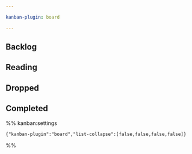 ```yaml
---

kanban-plugin: board

---
```


## Backlog



## Reading



## Dropped



## Completed





%% kanban:settings
```
{"kanban-plugin":"board","list-collapse":[false,false,false,false]}
```
%%